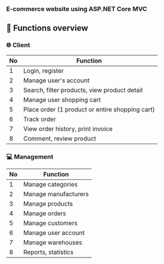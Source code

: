 ### E-commerce website using ASP.NET Core MVC
## :page_with_curl: Functions overview
### :globe_with_meridians: Client
| No | Function |
| -- | -- |
| 1 | Login, register |
| 2 | Manage user's account |
| 3 | Search, filter products, view product detail|
| 4 | Manage user shopping cart |
| 5 | Place order (1 product or entire shopping cart) |
| 6 | Track order |
| 7 | View order history, print invoice |
| 8 | Comment, review product |

### :computer: Management
| No | Function |
| -- | -- |
| 1 | Manage categories |
| 2 | Manage manufacturers |
| 3 | Manage products|
| 4 | Manage orders |
| 5 | Manage customers |
| 6 | Manage user account |
| 7 | Manage warehouses |
| 8 | Reports, statistics |
